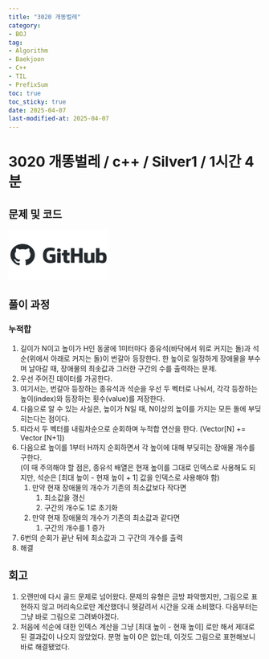 ```yaml
---
title: "3020 개똥벌레"
category:
- BOJ
tag:
- Algorithm
- Baekjoon
- C++
- TIL
- PrefixSum
toc: true
toc_sticky: true
date: 2025-04-07
last-modified-at: 2025-04-07
---
```


#   3020 개똥벌레 / c++ / Silver1 / 1시간 4분

## 문제 및 코드   
[<img src="https://github.com/Sho1007/sho1007.github.io/blob/main/assets/images/github-logo-vector.png?raw=true" width="200" height="100"/>](https://github.com/Sho1007/Algorithm/tree/main/%EB%B0%B1%EC%A4%80/Gold/3020.%E2%80%85%EA%B0%9C%EB%98%A5%EB%B2%8C%EB%A0%88)

## 풀이 과정
### 누적합
1. 길이가 N이고 높이가 H인 동굴에 1미터마다 종유석(바닥에서 위로 커지는 돌)과 석순(위에서 아래로 커지는 돌)이 번갈아 등장한다. 한 높이로 일정하게 장애물을 부수며 날아갈 때, 장애물의 최솟값과 그러한 구간의 수를 출력하는 문제.
2. 우선 주어진 데이터를 가공한다.
3. 여기서는, 번갈아 등장하는 종유석과 석순을 우선 두 벡터로 나눠서, 각각 등장하는 높이(index)와 등장하는 횟수(value)를 저장한다.
4. 다음으로 알 수 있는 사실은, 높이가 N일 때, N이상의 높이를 가지는 모든 돌에 부딪히는다는 점이다.
5. 따라서 두 벡터를 내림차순으로 순회하며 누적합 연산을 한다. (Vector[N] += Vector [N+1])
6. 다음으로 높이를 1부터 H까지 순회하면서 각 높이에 대해 부딪히는 장애물 개수를 구한다.   
(이 때 주의해야 할 점은, 종유석 배열은 현재 높이를 그대로 인덱스로 사용해도 되지만, 석순은 [최대 높이 - 현재 높이 + 1] 값을 인덱스로 사용해야 함)
    1. 만약 현재 장애물의 개수가 기존의 최소값보다 작다면
        1. 최소값을 갱신
        2. 구간의 개수도 1로 초기화
    2. 만약 현재 장애물의 개수가 기존의 최소값과 같다면
        1. 구간의 개수를 1 증가
7. 6번의 순회가 끝난 뒤에 최소값과 그 구간의 개수를 출력
8. 해결


## 회고
1. 오랜만에 다시 골드 문제로 넘어왔다. 문제의 유형은 금방 파악했지만, 그림으로 표현하지 않고 머리속으로만 계산했더니 헷갈려서 시간을 오래 소비했다. 다음부터는 그냥 바로 그림으로 그려봐야겠다.
2. 처음에 석순에 대한 인덱스 계산을 그냥 [최대 높이 - 현재 높이] 로만 해서 제대로 된 결과값이 나오지 않았었다. 분명 높이 0은 없는데, 이것도 그림으로 표현해보니 바로 해결됐었다.